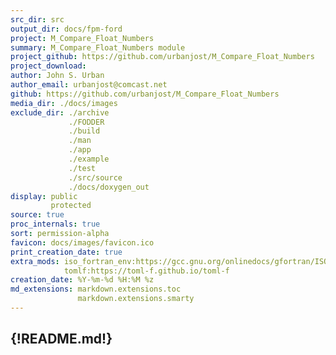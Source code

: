 ```yaml
---
src_dir: src
output_dir: docs/fpm-ford
project: M_Compare_Float_Numbers
summary: M_Compare_Float_Numbers module
project_github: https://github.com/urbanjost/M_Compare_Float_Numbers
project_download:
author: John S. Urban
author_email: urbanjost@comcast.net
github: https://github.com/urbanjost/M_Compare_Float_Numbers
media_dir: ./docs/images
exclude_dir: ./archive
             ./FODDER
             ./build
             ./man
             ./app
             ./example
             ./test
             ./src/source
             ./docs/doxygen_out
display: public
         protected
source: true
proc_internals: true
sort: permission-alpha
favicon: docs/images/favicon.ico
print_creation_date: true
extra_mods: iso_fortran_env:https://gcc.gnu.org/onlinedocs/gfortran/ISO_005fFORTRAN_005fENV.html
            tomlf:https://toml-f.github.io/toml-f
creation_date: %Y-%m-%d %H:%M %z
md_extensions: markdown.extensions.toc
               markdown.extensions.smarty
---
```

<!--
author_pic:
twitter:
website:
-->
{!README.md!}
---
